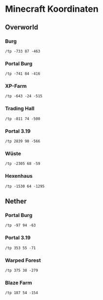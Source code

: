 # Minecraft Koordinaten
## Overworld
### Burg
```
/tp -733 87 -463
```
### Portal Burg
```
/tp -741 84 -416
```
### XP-Farm
```
/tp -643 -24 -515
```
### Trading Hall
```
/tp -811 74 -500
```
### Portal 3.19
```
/tp 2839 90 -566
```
### Wüste
```
/tp -2305 68 -59
```
### Hexenhaus 
```
/tp -1530 64 -1295
```

## Nether
### Portal Burg
```
/tp -97 94 -63
```
### Portal 3.19 
```
/tp 353 55 -71
```
### Warped Forest
```
/tp 375 38 -279
```
### Blaze Farm
```
/tp 187 54 -154
```
